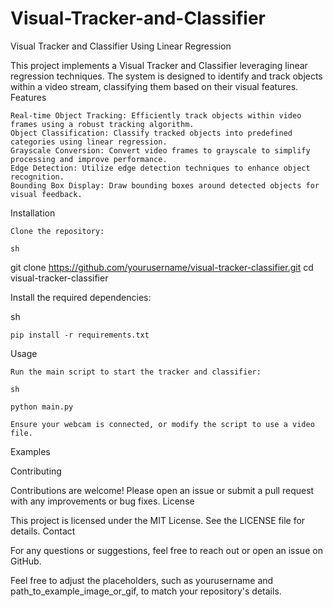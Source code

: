 # Visual-Tracker-and-Classifier
Visual Tracker and Classifier Using Linear Regression

This project implements a Visual Tracker and Classifier leveraging linear regression techniques. The system is designed to identify and track objects within a video stream, classifying them based on their visual features.
Features

    Real-time Object Tracking: Efficiently track objects within video frames using a robust tracking algorithm.
    Object Classification: Classify tracked objects into predefined categories using linear regression.
    Grayscale Conversion: Convert video frames to grayscale to simplify processing and improve performance.
    Edge Detection: Utilize edge detection techniques to enhance object recognition.
    Bounding Box Display: Draw bounding boxes around detected objects for visual feedback.

Installation

    Clone the repository:

    sh

git clone https://github.com/yourusername/visual-tracker-classifier.git
cd visual-tracker-classifier

Install the required dependencies:

sh

    pip install -r requirements.txt

Usage

    Run the main script to start the tracker and classifier:

    sh

    python main.py

    Ensure your webcam is connected, or modify the script to use a video file.

Examples

Contributing

Contributions are welcome! Please open an issue or submit a pull request with any improvements or bug fixes.
License

This project is licensed under the MIT License. See the LICENSE file for details.
Contact

For any questions or suggestions, feel free to reach out or open an issue on GitHub.

Feel free to adjust the placeholders, such as yourusername and path_to_example_image_or_gif, to match your repository's details.
